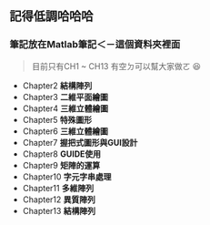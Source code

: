## 記得低調哈哈哈
### 筆記放在<span class="color:yellow">Matlab筆記</span>＜－這個資料夾裡面  
> 目前只有CH1 ~ CH13 有空ㄉ可以幫大家做ㄛ 😆

* Chapter2 **結構陣列**
* Chapter3 **二維平面繪圖**
* Chapter4 **三維立體繪圖**
* Chapter5 **特殊圖形**
* Chapter6 **三維立體繪圖**
* Chapter7 **握把式圖形與GUI設計**
* Chapter8 **GUIDE使用**
* Chapter9 **矩陣的運算**
* Chapter10 **字元字串處理**
* Chapter11 **多維陣列**
* Chapter12 **異質陣列**
* Chapter13 **結構陣列**